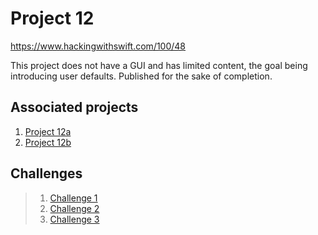 # Project 12

https://www.hackingwithswift.com/100/48

This project does not have a GUI and has limited content, the goal being introducing user defaults. Published for the sake of completion.

## Associated projects

1. [Project 12a](../23-Project12a)
1. [Project 12b](../24-Project12b)

## Challenges

>1. [Challenge 1](../25-Project12-Challenge1)
>2. [Challenge 2](../26-Project12-Challenge2)
>3. [Challenge 3](../27-Project12-Challenge3)
